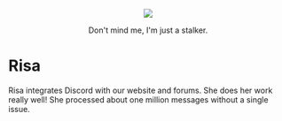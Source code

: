 <div align="center">
  <p>
    <img src="https://i.imgur.com/3aiq1r5.png">
  </p>
  Don't mind me, I'm just a stalker.
</div>

# Risa

Risa integrates Discord with our website and forums. She does her work really
well! She processed about one million messages without a single issue.
